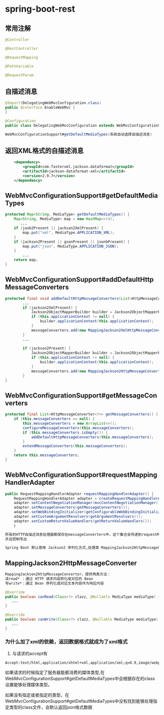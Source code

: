 # spring-boot-rest


## 常用注解


```java
@Controller

@RestController

@RequestMapping

@PathVariable

@RequestParam
```

## 自描述消息

```java
@Import(DelegatingWebMvcConfiguration.class)
public @interface EnableWebMvc {
}
```

```java
@Configuration
public class DelegatingWebMvcConfiguration extends WebMvcConfigurationSupport {}
```

```java
WebMvcConfigurationSupport#getDefaultMediaTypes(系统自动选择自描述消息)
```

## 返回XML格式的自描述消息

```xml
	<dependency>
		<groupId>com.fasterxml.jackson.dataformat</groupId>
		<artifactId>jackson-dataformat-xml</artifactId>
		<version>2.9.7</version>
	</dependency>
```


## WebMvcConfigurationSupport#getDefaultMediaTypes

```java
protected Map<String, MediaType> getDefaultMediaTypes() {
	Map<String, MediaType> map = new HashMap<>(4);
       ...
	if (jaxb2Present || jackson2XmlPresent) {
		map.put("xml", MediaType.APPLICATION_XML);
	}
	if (jackson2Present || gsonPresent || jsonbPresent) {
		map.put("json", MediaType.APPLICATION_JSON);
	}
        ...
	return map;
}
```

## WebMvcConfigurationSupport#addDefaultHttpMessageConverters

```java
protected final void addDefaultHttpMessageConverters(List<HttpMessageConverter<?>> messageConverters) {
  		...
  		if (jackson2XmlPresent) {
  			Jackson2ObjectMapperBuilder builder = Jackson2ObjectMapperBuilder.xml();
  			if (this.applicationContext != null) {
  				builder.applicationContext(this.applicationContext);
  			}
  			messageConverters.add(new MappingJackson2XmlHttpMessageConverter(builder.build()));
  		}
  		...
  		
		if (jackson2Present) {
			Jackson2ObjectMapperBuilder builder = Jackson2ObjectMapperBuilder.json();
			if (this.applicationContext != null) {
				builder.applicationContext(this.applicationContext);
			}
			messageConverters.add(new MappingJackson2HttpMessageConverter(builder.build()));
		}
}
```


## WebMvcConfigurationSupport#getMessageConverters

```java
protected final List<HttpMessageConverter<?>> getMessageConverters() {
    if (this.messageConverters == null) {
        this.messageConverters = new ArrayList<>();
        configureMessageConverters(this.messageConverters);
        if (this.messageConverters.isEmpty()) {
            addDefaultHttpMessageConverters(this.messageConverters);
        }
        extendMessageConverters(this.messageConverters);
    }
    return this.messageConverters;
}
```

## WebMvcConfigurationSupport#requestMappingHandlerAdapter

```java
public RequestMappingHandlerAdapter requestMappingHandlerAdapter() {
    RequestMappingHandlerAdapter adapter = createRequestMappingHandlerAdapter();
    adapter.setContentNegotiationManager(mvcContentNegotiationManager());
    adapter.setMessageConverters(getMessageConverters());
    adapter.setWebBindingInitializer(getConfigurableWebBindingInitializer());
    adapter.setCustomArgumentResolvers(getArgumentResolvers());
    adapter.setCustomReturnValueHandlers(getReturnValueHandlers());
    ｝

```


```html
所有的HTTP自描述消息处理器都保存在messageConverters中，这个集合会传递到requestMappingHandlerAdapter中
并且控制写出
```

```html
Spring Boot 默认使用 Jackson2 序列化方式,处理类 MappingJackson2HttpMessageConverter
```

## MappingJackson2HttpMessageConverter
```html
MappingJackson2HttpMessageConverter，提供两类方法：
读read* ：通过 HTTP 请求内容转化成对应的 Bean
写write*：通过 Bean 序列化成对应文本内容作为响应内容
```
```java
@Override
public boolean canRead(Class<?> clazz, @Nullable MediaType mediaType) {
   ...
}
	
@Override
public boolean canWrite(Class<?> clazz, @Nullable MediaType mediaType) {
   ...
}

```

### 为什么加了xml的依赖，返回数据格式就成为了xml格式

1. 与请求的accept有

```http
Accept:text/html,application/xhtml+xml,application/xml;q=0.9,image/webp,image/apng,/;q=0.8
```

​	如果请求的时候指定了服务器能都消费的媒体类型,在WebMvcConfigurationSupport#getDefaultMediaTypes中会根据存在的class设置能够处理媒体类型。

​	如果没有指定或者指定的类型，在WebMvcConfigurationSupport#getDefaultMediaTypes中没有找到能够处理指定类型的class文件，会默认返回json格式数据